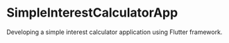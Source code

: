 # SimpleInterestCalculatorApp
Developing a simple interest calculator application using Flutter framework.
